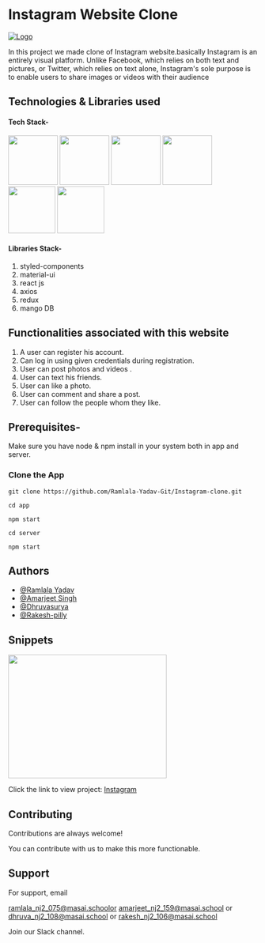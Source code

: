 # Instagram Website Clone

<a href="https://www.instagram.com//">![Logo](https://www.instagram.com/static/images/web/mobile_nav_type_logo.png/735145cfe0a4.png)</a>

In this project we made clone of Instagram website.basically Instagram is an entirely visual platform. Unlike Facebook, which relies on both text and pictures, or Twitter, which relies on text alone, Instagram's sole purpose is to enable users to share images or videos with their audience

## Technologies & Libraries used

#### Tech Stack-

<p float="left">
    <img src="https://cdn.pixabay.com/photo/2017/08/05/11/16/logo-2582748_640.png" width="100" height="100">
    <img src="https://cdn.pixabay.com/photo/2017/08/05/11/16/logo-2582747_640.png" width="100" height="100">
    <img src="https://raw.githubusercontent.com/krishaayjois21/krishaayjois21/master/assets/javascript.png" width="100" height="100">
    <img src="https://yogalayout.com/static/reactnative.4e03ea5d.png" width="100" height="100">
    <img src="https://raw.githubusercontent.com/reduxjs/redux/master/logo/logo.png" width="95" height="95">
      <img src="https://www.clipartmax.com/png/middle/114-1147615_mongodb-leaf-open-source-nosql-database-startups-mongodb-logo.png" width="95" height="95" bacground="white">
 </p>

#### Libraries Stack-

1. styled-components
2. material-ui
3. react js
4. axios
5. redux
6. mango DB


## Functionalities associated with this website

1. A user can register his account.
2. Can log in using given credentials during registration.
3. User can post photos and videos .
4. User can text his friends.
5. User can like a photo.
6. User can comment and share a post.
7. User can follow the people whom they like.

## Prerequisites-

Make sure you have node & npm install in your system both in app and server. 

### Clone the App

```
git clone https://github.com/Ramlala-Yadav-Git/Instagram-clone.git

cd app

npm start

cd server

npm start
```


## Authors

- [@Ramlala Yadav](https://github.com/Ramlala-Yadav-Git)
- [@Amarjeet Singh](https://github.com/ajkarnawal0001)
- [@Dhruvasurya](https://github.com/dhruva-surya)
- [@Rakesh-pilly](https://github.com/Rakesh-pilly)

## Snippets

<p>
    <img src="https://images.unsplash.com/photo-1619837374214-f5b9eb80876d?ixid=MnwxMjA3fDB8MHxzZWFyY2h8MXx8bGVoJTIwbGFkYWtofGVufDB8fDB8fA%3D%3D&ixlib=rb-1.2.1&w=1000&q=80" width="320" height="250">

 </p>
 
 Click the link to view project: 
 <a href="">Instagram</a>
  


## Contributing

Contributions are always welcome!

You can contribute with us to make this more functionable.
  
## Support

For support, email  

ramlala_nj2_075@masai.schoolor
amarjeet_nj2_159@masai.school or
dhruva_nj2_108@masai.school or
rakesh_nj2_106@masai.school

Join our Slack channel.

